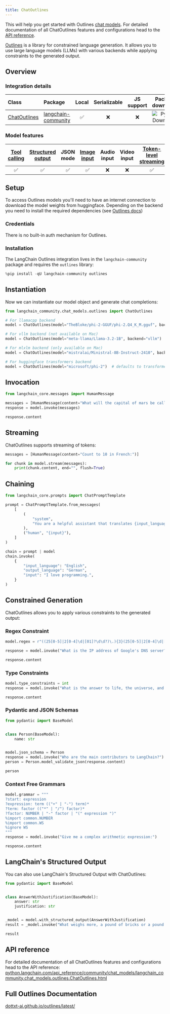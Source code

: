 ```yaml
---
title: ChatOutlines
---
```


This will help you get started with Outlines [chat models](/oss/concepts/chat_models/). For detailed documentation of all ChatOutlines features and configurations head to the [API reference](https://python.langchain.com/api_reference/community/chat_models/langchain_community.chat_models.outlines.ChatOutlines.html).

[Outlines](https://github.com/outlines-dev/outlines) is a library for constrained language generation. It allows you to use large language models (LLMs) with various backends while applying constraints to the generated output.

## Overview

### Integration details

| Class | Package | Local | Serializable | JS support | Package downloads | Package latest |
| :--- | :--- | :---: | :---: |  :---: | :---: | :---: |
| [ChatOutlines](https://python.langchain.com/api_reference/community/chat_models/langchain_community.chat_models.outlines.ChatOutlines.html) | [langchain-community](https://python.langchain.com/api_reference/community/index.html) | ✅ | ❌ | ❌ | ![PyPI - Downloads](https://img.shields.io/pypi/dm/langchain-community?style=flat-square&label=%20) | ![PyPI - Version](https://img.shields.io/pypi/v/langchain-community?style=flat-square&label=%20) |

### Model features

| [Tool calling](/oss/how-to/tool_calling) | [Structured output](/oss/how-to/structured_output/) | JSON mode | [Image input](/oss/how-to/multimodal_inputs/) | Audio input | Video input | [Token-level streaming](/oss/how-to/chat_streaming/) | Native async | [Token usage](/oss/how-to/chat_token_usage_tracking/) | [Logprobs](/oss/how-to/logprobs/) |
| :---: | :---: | :---: | :---: |  :---: | :---: | :---: | :---: | :---: | :---: |
| ✅ | ✅ | ✅ | ✅ | ❌ | ❌ | ✅ | ❌ | ❌ | ❌ |

## Setup

To access Outlines models you'll need to have an internet connection to download the model weights from huggingface. Depending on the backend you need to install the required dependencies (see [Outlines docs](https://dottxt-ai.github.io/outlines/latest/installation/))

### Credentials

There is no built-in auth mechanism for Outlines.

### Installation

The LangChain Outlines integration lives in the `langchain-community` package and requires the `outlines` library:

```python
%pip install -qU langchain-community outlines
```

## Instantiation

Now we can instantiate our model object and generate chat completions:

```python
from langchain_community.chat_models.outlines import ChatOutlines

# For llamacpp backend
model = ChatOutlines(model="TheBloke/phi-2-GGUF/phi-2.Q4_K_M.gguf", backend="llamacpp")

# For vllm backend (not available on Mac)
model = ChatOutlines(model="meta-llama/Llama-3.2-1B", backend="vllm")

# For mlxlm backend (only available on Mac)
model = ChatOutlines(model="mistralai/Ministral-8B-Instruct-2410", backend="mlxlm")

# For huggingface transformers backend
model = ChatOutlines(model="microsoft/phi-2")  # defaults to transformers backend
```

## Invocation

```python
from langchain_core.messages import HumanMessage

messages = [HumanMessage(content="What will the capital of mars be called?")]
response = model.invoke(messages)

response.content
```

## Streaming

ChatOutlines supports streaming of tokens:

```python
messages = [HumanMessage(content="Count to 10 in French:")]

for chunk in model.stream(messages):
    print(chunk.content, end="", flush=True)
```

## Chaining

```python
from langchain_core.prompts import ChatPromptTemplate

prompt = ChatPromptTemplate.from_messages(
    [
        (
            "system",
            "You are a helpful assistant that translates {input_language} to {output_language}.",
        ),
        ("human", "{input}"),
    ]
)

chain = prompt | model
chain.invoke(
    {
        "input_language": "English",
        "output_language": "German",
        "input": "I love programming.",
    }
)
```

## Constrained Generation

ChatOutlines allows you to apply various constraints to the generated output:

### Regex Constraint

```python
model.regex = r"((25[0-5]|2[0-4]\d|[01]?\d\d?)\.){3}(25[0-5]|2[0-4]\d|[01]?\d\d?)"

response = model.invoke("What is the IP address of Google's DNS server?")

response.content
```

### Type Constraints

```python
model.type_constraints = int
response = model.invoke("What is the answer to life, the universe, and everything?")

response.content
```

### Pydantic and JSON Schemas

```python
from pydantic import BaseModel


class Person(BaseModel):
    name: str


model.json_schema = Person
response = model.invoke("Who are the main contributors to LangChain?")
person = Person.model_validate_json(response.content)

person
```

### Context Free Grammars

```python
model.grammar = """
?start: expression
?expression: term (("+" | "-") term)*
?term: factor (("*" | "/") factor)*
?factor: NUMBER | "-" factor | "(" expression ")"
%import common.NUMBER
%import common.WS
%ignore WS
"""
response = model.invoke("Give me a complex arithmetic expression:")

response.content
```

## LangChain's Structured Output

You can also use LangChain's Structured Output with ChatOutlines:

```python
from pydantic import BaseModel


class AnswerWithJustification(BaseModel):
    answer: str
    justification: str


_model = model.with_structured_output(AnswerWithJustification)
result = _model.invoke("What weighs more, a pound of bricks or a pound of feathers?")

result
```

## API reference

For detailed documentation of all ChatOutlines features and configurations head to the API reference: [python.langchain.com/api_reference/community/chat_models/langchain_community.chat_models.outlines.ChatOutlines.html](https://python.langchain.com/api_reference/community/chat_models/langchain_community.chat_models.outlines.ChatOutlines.html)

## Full Outlines Documentation

[dottxt-ai.github.io/outlines/latest/](https://dottxt-ai.github.io/outlines/latest/)
